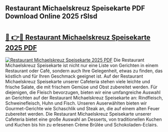 ## Restaurant Michaelskreuz Speisekarte PDF Download Online 2025 rSlsd

# <h2><a href="http://gc8gbc.nevu.top/?p=Restaurant+Michaelskreuz+Speisekarte">🔗 👉🔴 Restaurant Michaelskreuz Speisekarte 2025 PDF</a></h2>

[![Restaurant Michaelskreuz Speisekarte 2025 PDF](https://i.imgur.com/dBaPXMq.png)](http://gc8gbc.nevu.top/?p=Restaurant+Michaelskreuz+Speisekarte)
Die Restaurant Michaelskreuz Speisekarte ist nicht nur eine Liste von Gerichten in einem Restaurant oder Café, sondern auch Ihre Gelegenheit, etwas zu finden, das köstlich und für Ihren Geschmack geeignet ist. Auf der Restaurant Michaelskreuz Speisekarte unserer Cafeteria stehen viele leichte und frische Salate, die mit frischem Gemüse und Obst zubereitet werden. Für diejenigen, die Fleisch bevorzugen, bieten wir eine umfangreiche Auswahl an Gerichten auf der Restaurant Michaelskreuz Speisekarte an: Rindfleisch, Schweinefleisch, Huhn und Fisch. Unseren Auserwählten bieten wir Gourmet-Gerichte wie Schaschlik und Steak an, die auf einem alten Feuer zubereitet werden. Die Restaurant Michaelskreuz Speisekarte unserer Cafeteria bietet eine große Auswahl an Desserts, von traditionellen Kuchen und Kuchen bis hin zu erlesenen Crème Brûlée und Schokoladen-Eclairs.
